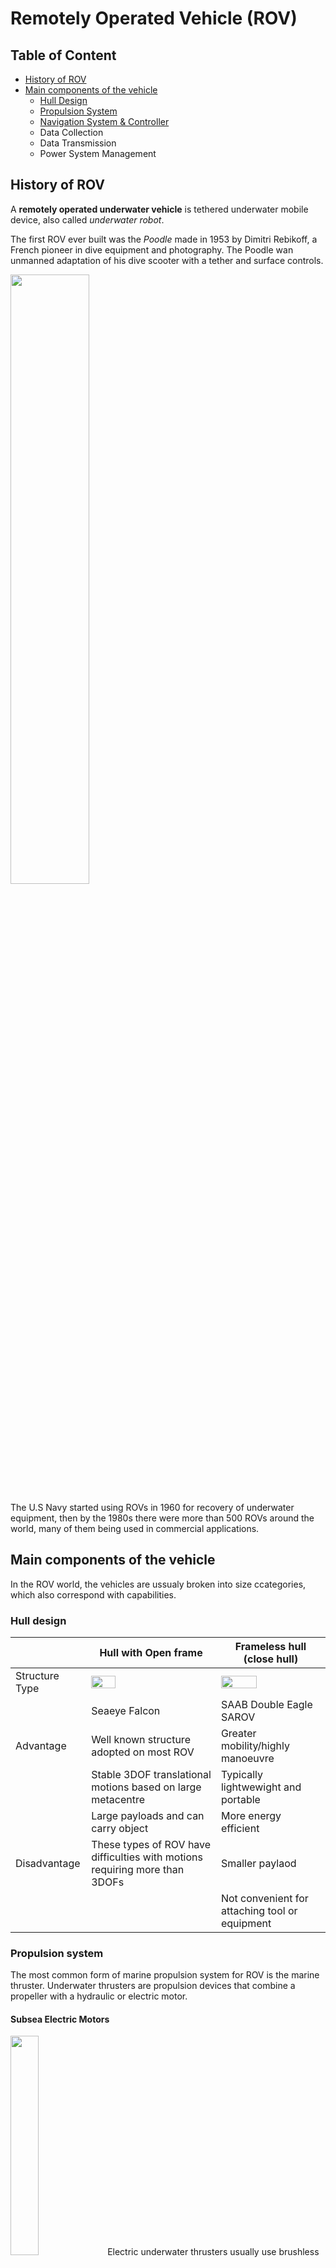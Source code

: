 # Remotely Operated Vehicle (ROV)

## Table of Content
- [History of ROV](#history-of-rov)
- [Main components of the vehicle](#main-components-of-the-vehicle)
  - [Hull Design](#hull-design)
  - [Propulsion System](#propulsion-system)
  - [Navigation System & Controller](#navigation-system-and-controller)
  - Data Collection
  - Data Transmission
  - Power System Management

## History of ROV
A **remotely operated underwater vehicle** is tethered underwater mobile device, also called _underwater robot_.

The first ROV ever built was the _Poodle_ made in 1953 by Dimitri Rebikoff, a French pioneer in dive equipment and photography. The Poodle wan unmanned adaptation of his dive scooter with a tether and surface controls.

<img src="https://bluerobotics.com/wp-content/uploads/2019/09/poodle-rov.jpg" width="50%">

The U.S Navy started using ROVs in 1960 for recovery of underwater equipment, then by the 1980s there were more than 500 ROVs around the world, many of them being used in commercial applications.

## Main components of the vehicle
In the ROV world, the vehicles are ussualy broken into size ccategories, which also correspond with capabilities.

### Hull design

|                | Hull with Open frame | Frameless hull (close hull) |
|----------------|--------------|--------------------|
| Structure Type | <img src="https://img.nauticexpo.com/images_ne/photo-g/25353-14204891.jpg" width="45%"> | <img src="https://www.marinevision.es/images/products/saab/mil_deagle-sar-big.jpg" width="60%"> |
| | Seaeye Falcon | SAAB Double Eagle SAROV |
| Advantage | Well known structure adopted on most ROV | Greater mobility/highly manoeuvre |
| | Stable 3DOF translational motions based on large metacentre | Typically lightwewight and portable |
| | Large payloads and can carry object | More energy efficient |
| Disadvantage | These types of ROV have difficulties with motions requiring more than 3DOFs | Smaller paylaod|
| | | Not convenient for attaching tool or equipment|

### Propulsion system
The most common form of marine propulsion system for ROV is the marine thruster. Underwater thrusters are propulsion devices that combine a propeller with a hydraulic or electric motor.

#### Subsea Electric Motors
<img src="https://www.unmannedsystemstechnology.com/wp-content/uploads/2021/10/BlueROV2-T200-ROV-thrusters-300x225.png" width="30%">
Electric underwater thrusters usually use brushless DC or permanent magnet synchronous motors. These motors may be sealed within air- or oil-filled cavities, or use flooded design that allows water to come into contact with the motor, providing extra cooling and lubrication.

#### Underwater Propellers
<img src="https://www.unmannedsystemstechnology.com/wp-content/uploads/2021/10/Marine-Propulsion-Systems-300x265.jpeg" width="300">
Propellers, which convert rotation to thrust, need to be matched to the motor torque for maximum efficiency. They also need to be manufactured from a corrosion resistant material such as an aluminium-stainless steel alloy, as they will be constantly submerged in saltwater.

#### Variable-Buoyancy Propulsion
Underwater gliders use a different form of propulsion known as variable-buoyancy propulsion. This method utilises an internal bladder that can be inflated or deflated to change the density of the vehicle, making it ascend or sink as required. The glider uses hydrofoils to generate forward motion as the vehicle descends, with the result that the movement pattern of the glider resembles a sawtooth profile.

### Navigation System and Controller
#### Subsea Navigation Sensors
<img src="https://www.unmannedsystemstechnology.com/wp-content/uploads/2018/03/Syrinx-Doppler-Velocity-Log-e1585234521591-300x227.jpg" width="30%"> _Syrinx Subsea Dopller Velocity Log_

The Syrinx Doppler Velocity Log (DVL) is a 600 kHz system designed for both unmanned surface and subsurface vehicles that can be used as a standalone DVL, as part of an integrated system, or perform both functions at once. This dual capability means that only one DVL/altitude sensor is required for both ROV control and survey crews, saving on cost and payload space.

#### USBL Acoustic Technology
<img src="https://www.unmannedsystemstechnology.com/wp-content/uploads/2018/03/AUV-tracking-system-Ranger-2-USBL.webp" width="30%">
